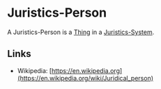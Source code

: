 # Juristics-Person

A Juristics-Person is a [Thing](60003.md) in a [Juristics-System](670001.md).

## Links

- Wikipedia: [https://en.wikipedia.org](https://en.wikipedia.org/wiki/Juridical_person)
